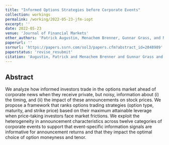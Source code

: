```yaml
---
title: "Informed Options Strategies before Corporate Events"
collection: workings
permalink: /working/2022-05-23-jfm-iopt
excerpt: ''
date: 2022-05-23
venue: 'Journal of Financial Markets'
other_authors: 'Patrick Augustin, Menachem Brenner, Gunnar Grass, and Marti G. Subrahmanyam'
paperurl: ''
ssrnurl: 'https://papers.ssrn.com/sol3/papers.cfm?abstract_id=2848989'
paperstatus: 'revise_resubmit'
citation: 'Augustin, Patrick and Menachem Brenner and Gunnar Grass and Piotr Orłowski and Marti G. Subrahmanyam, (2022) Informed Options Strategies before Corporate Events, forthcoming in Journal of Financial Markets'
---
```

## Abstract

We analyze how informed investors trade in the options market ahead of corporate news when they receive private, but noisy, information about (i) the timing, and (ii) the impact of these announcements on stock prices. We propose a framework that ranks options trading strategies (option type, maturity, and strike price) based on their maximum attainable leverage when price-taking investors face market frictions. We exploit the heterogeneity in announcement characteristics across twelve categories of corporate events to support that event-specific information signals are informative for announcement returns and that they impact the optimal choice of option moneyness and tenor.